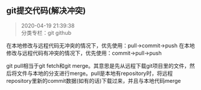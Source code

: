 ## git提交代码(解决冲突)
> 2020-04-19 21:39:38 
<br>分类专栏：git github

在本地修改与远程代码无冲突的情况下，优先使用：pull->commit->push
在本地修改与远程代码有冲突的情况下，优先使用：commit->pull->push

git pull相当于git fetch和git merge。其意思是先从远程下载git项目里的文件，然后将文件与本地的分支进行merge。pull是本地有repository时，将远程repository里新的commit数据(如有的话)下载过来，并且与本地代码merge